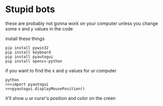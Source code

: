 # Stupid bots #
these are probably not gonna work on your computer unless you change some x and y values in the code

install these things
```
pip install pywin32
pip install keyboard
pip install pyautogui
pip install opencv-python
```
if you want to find the x and y values for ur computer
```
python
>>>import pyautogui
>>>pyautogui.displayMousePosition()
```
it'll show u ur cursr's position and color on the creen